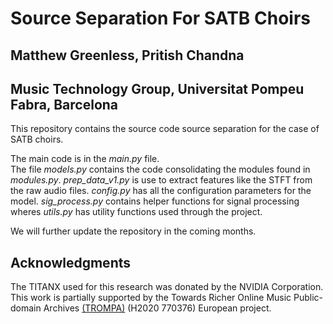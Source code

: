 <h1>Source Separation For SATB Choirs</h1>

<h2>Matthew Greenless, Pritish Chandna</h2>

<h2>Music Technology Group, Universitat Pompeu Fabra, Barcelona</h2>

This repository contains the source code source separation for the case of SATB choirs.


 The main code is in the *main.py* file.  
 The file *models.py* contains the code consolidating the modules found in *modules.py*. 
 *prep_data_v1.py* is use to extract features like the STFT from the raw audio files. 
 *config.py* has all the configuration parameters for the model. 
 *sig_process.py* contains helper functions for signal processing wheres *utils.py* has utility functions used through the project. 
 





 We will further update the repository in the coming months. 


<h2>Acknowledgments</h2>
The TITANX used for this research was donated by the NVIDIA Corporation. This work is partially supported by the Towards Richer Online Music Public-domain Archives <a href="https://trompamusic.eu/" rel="nofollow">(TROMPA)</a> (H2020 770376) European project.

